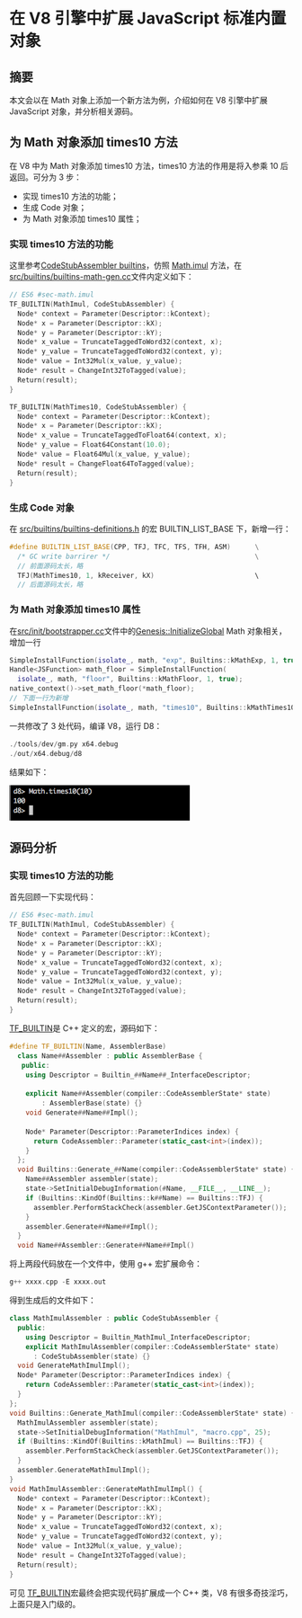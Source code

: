 # 在 V8 引擎中扩展 JavaScript 标准内置对象
## 摘要
本文会以在 Math 对象上添加一个新方法为例，介绍如何在 V8 引擎中扩展 JavaScript 对象，并分析相关源码。
## 为 Math 对象添加 times10 方法
在 V8 中为 Math 对象添加 times10 方法，times10 方法的作用是将入参乘 10 后返回。可分为 3 步：

- 实现 times10 方法的功能；
- 生成 Code 对象；
- 为 Math 对象添加 times10 属性；

### 实现 times10 方法的功能

这里参考[CodeStubAssembler builtins](https://v8.dev/docs/csa-builtins)，仿照 [Math.imul](https://developer.mozilla.org/zh-CN/docs/Web/JavaScript/Reference/Global_Objects/Math/imul) 方法，在[src/builtins/builtins-math-gen.cc](https://chromium.googlesource.com/v8/v8.git/+/refs/heads/7.7.1/src/builtins/builtins-math-gen.cc#179)文件内定义如下：

```c++
// ES6 #sec-math.imul
TF_BUILTIN(MathImul, CodeStubAssembler) {
  Node* context = Parameter(Descriptor::kContext);
  Node* x = Parameter(Descriptor::kX);
  Node* y = Parameter(Descriptor::kY);
  Node* x_value = TruncateTaggedToWord32(context, x);
  Node* y_value = TruncateTaggedToWord32(context, y);
  Node* value = Int32Mul(x_value, y_value);
  Node* result = ChangeInt32ToTagged(value);
  Return(result);
}
```

```c++
TF_BUILTIN(MathTimes10, CodeStubAssembler) {
  Node* context = Parameter(Descriptor::kContext);
  Node* x = Parameter(Descriptor::kX);
  Node* x_value = TruncateTaggedToFloat64(context, x);
  Node* y_value = Float64Constant(10.0);
  Node* value = Float64Mul(x_value, y_value);
  Node* result = ChangeFloat64ToTagged(value);
  Return(result);
}
```

### 生成 Code 对象

在 [src/builtins/builtins-definitions.h](https://chromium.googlesource.com/v8/v8.git/+/refs/heads/7.7.1/src/builtins/builtins-definitions.h#34) 的宏 BUILTIN_LIST_BASE 下，新增一行：

```c++
#define BUILTIN_LIST_BASE(CPP, TFJ, TFC, TFS, TFH, ASM)      \
  /* GC write barrirer */                                    \
  // 前面源码太长，略                                           
  TFJ(MathTimes10, 1, kReceiver, kX)                         \
  // 后面源码太长，略
```

### 为 Math 对象添加 times10 属性

在[src/init/bootstrapper.cc](https://chromium.googlesource.com/v8/v8.git/+/refs/heads/7.7.1/src/init/bootstrapper.cc#2705)文件中的[Genesis::InitializeGlobal](https://chromium.googlesource.com/v8/v8.git/+/refs/heads/7.7.1/src/init/bootstrapper.cc#1386) Math 对象相关，增加一行

```c++
SimpleInstallFunction(isolate_, math, "exp", Builtins::kMathExp, 1, true);
Handle<JSFunction> math_floor = SimpleInstallFunction(
  isolate_, math, "floor", Builtins::kMathFloor, 1, true);
native_context()->set_math_floor(*math_floor);
// 下面一行为新增
SimpleInstallFunction(isolate_, math, "times10", Builtins::kMathTimes10, 1, true);
```

一共修改了 3 处代码，编译 V8，运行 D8：

```c++
./tools/dev/gm.py x64.debug
./out/x64.debug/d8
```

结果如下：

![运行结果](https://raw.githubusercontent.com/xudale/blog/master/assets/times10.png)

## 源码分析

### 实现 times10 方法的功能

首先回顾一下实现代码：

```c++
// ES6 #sec-math.imul
TF_BUILTIN(MathImul, CodeStubAssembler) {
  Node* context = Parameter(Descriptor::kContext);
  Node* x = Parameter(Descriptor::kX);
  Node* y = Parameter(Descriptor::kY);
  Node* x_value = TruncateTaggedToWord32(context, x);
  Node* y_value = TruncateTaggedToWord32(context, y);
  Node* value = Int32Mul(x_value, y_value);
  Node* result = ChangeInt32ToTagged(value);
  Return(result);
}
```

[TF_BUILTIN](https://chromium.googlesource.com/v8/v8.git/+/refs/heads/7.7.1/src/builtins/builtins-utils-gen.h#29)是 C++ 定义的宏，源码如下：

```c++
#define TF_BUILTIN(Name, AssemblerBase)                                 \
  class Name##Assembler : public AssemblerBase {                        \
   public:                                                              \
    using Descriptor = Builtin_##Name##_InterfaceDescriptor;            \
                                                                        \
    explicit Name##Assembler(compiler::CodeAssemblerState* state)       \
        : AssemblerBase(state) {}                                       \
    void Generate##Name##Impl();                                        \
                                                                        \
    Node* Parameter(Descriptor::ParameterIndices index) {               \
      return CodeAssembler::Parameter(static_cast<int>(index));         \
    }                                                                   \
  };                                                                    \
  void Builtins::Generate_##Name(compiler::CodeAssemblerState* state) { \
    Name##Assembler assembler(state);                                   \
    state->SetInitialDebugInformation(#Name, __FILE__, __LINE__);       \
    if (Builtins::KindOf(Builtins::k##Name) == Builtins::TFJ) {         \
      assembler.PerformStackCheck(assembler.GetJSContextParameter());   \
    }                                                                   \
    assembler.Generate##Name##Impl();                                   \
  }                                                                     \
  void Name##Assembler::Generate##Name##Impl()
```

将上两段代码放在一个文件中，使用 g++ 宏扩展命令：

```c++
g++ xxxx.cpp -E xxxx.out
```

得到生成后的文件如下：

```c++
class MathImulAssembler : public CodeStubAssembler { 
  public: 
    using Descriptor = Builtin_MathImul_InterfaceDescriptor;
    explicit MathImulAssembler(compiler::CodeAssemblerState* state) 
      : CodeStubAssembler(state) {} 
  void GenerateMathImulImpl(); 
  Node* Parameter(Descriptor::ParameterIndices index) { 
    return CodeAssembler::Parameter(static_cast<int>(index)); 
  } 
}; 
void Builtins::Generate_MathImul(compiler::CodeAssemblerState* state) { 
  MathImulAssembler assembler(state); 
  state->SetInitialDebugInformation("MathImul", "macro.cpp", 25); 
  if (Builtins::KindOf(Builtins::kMathImul) == Builtins::TFJ) { 
    assembler.PerformStackCheck(assembler.GetJSContextParameter()); 
  } 
  assembler.GenerateMathImulImpl(); 
} 
void MathImulAssembler::GenerateMathImulImpl() {
  Node* context = Parameter(Descriptor::kContext);
  Node* x = Parameter(Descriptor::kX);
  Node* y = Parameter(Descriptor::kY);
  Node* x_value = TruncateTaggedToWord32(context, x);
  Node* y_value = TruncateTaggedToWord32(context, y);
  Node* value = Int32Mul(x_value, y_value);
  Node* result = ChangeInt32ToTagged(value);
  Return(result);
}
```

可见 [TF_BUILTIN](https://chromium.googlesource.com/v8/v8.git/+/refs/heads/7.7.1/src/builtins/builtins-utils-gen.h#29)宏最终会把实现代码扩展成一个 C++ 类，V8 有很多奇技淫巧，上面只是入门级的。

